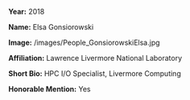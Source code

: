 **Year:** 2018

**Name:** Elsa Gonsiorowski

**Image:** /images/People_GonsiorowskiElsa.jpg

**Affiliation:** Lawrence Livermore National Laboratory

**Short Bio:** HPC I/O Specialist, Livermore Computing

**Honorable Mention:** Yes
